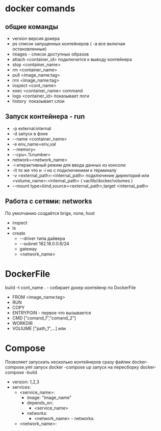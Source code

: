 # docker comands
## общие команды
   - version  версия докера
   - ps список запущенных контейнеров ( -a все включая остановленные)
   - images - список доступных образов
   - attach <container_id> подключится к выводу контейнера
   - stop <container_name>
   - rm <container_name>
   - pull <image_name:tag>
   - rmi <image_name:tag>
   - inspect <cont_name>  
   - exec <container_name> command
   - logs <container_id> показывает логи
   - history <image> показывает слои
## Запуск контейнера - run   
   - -p external:internal
   - -d запуск в фоне
   - --name <container_name>
   - -e env_name=env_val
   - --memory=<memory>
   - --cpu<.%number>
   - network=<network_name>
   - -i итерактивный режим для ввода данных из консоли
   - -it то же что и -i но с подключением к терминалу
   - -v <external_path>:<internal_path> подключение директорий или <volume_name>:<internal_path> ( var/lib/docker/volumes )
   - --mount type=bind,source=<external_path>,target <internal_path>
## Работа с сетями: networks
По умолчанию создаётся brige, none, host
   - inspect
   - ls
   - create
      - --driver типа дайвера
      - --subnet 182.18.0.0.6/24
      - gateway
      - <network_name>

  
# DockerFile
build -t cont_name . - собирает докер контейенр по DockerFile
   - FROM <image_name:tag>
   - RUN <comand>
   - COPY <FROM> <TO>
   - ENTRYPOIN - первое что вызывается
   - CMD ["comand_1","comand_2"] 
   - WORKDIR <path>
   - VOLIUME ["path_1",...] или <path>
   
# Compose
Позволяет запускать несколько контейнеров сразу файлик docker-compose.yml
запуск docker -compose up
запуск на пересборку docker-compose -build   
   - version: 1,2,3
   - services: 
     - <service_name>:
       - image: "image_name"
       - depends_on:
         - <service_name>
       - networks:
         - <network_name>
    - networks:
      - <network_name>:
   
